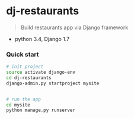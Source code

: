 # dj-restaurants

> Build restaurants app via Django framework
- python 3.4, Django 1.7

### Quick start
```bash
# init project
source activate django-env
cd dj-restaurants 
django-admin.py startproject mysite


# run the app
cd mysite
python manage.py runserver
```